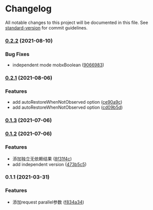 # Changelog

All notable changes to this project will be documented in this file. See [standard-version](https://github.com/conventional-changelog/standard-version) for commit guidelines.

### [0.2.2](https://github.com/superwf/mobx-value/compare/v0.2.1...v0.2.2) (2021-08-10)


### Bug Fixes

* independent mode mobxBoolean ([9066983](https://github.com/superwf/mobx-value/commit/9066983873911b1fcda399b240a371d3df35b656))

### [0.2.1](https://github.com/superwf/mobx-value/compare/v0.1.3...v0.2.1) (2021-08-06)


### Features

* add autoRestoreWhenNotObserved option ([ce90a9c](https://github.com/superwf/mobx-value/commit/ce90a9cd825f1585b92784f9e0428ce355eda469))
* add autoRestoreWhenNotObserved option ([cd09b5d](https://github.com/superwf/mobx-value/commit/cd09b5d23503d1b5c1744e9122beebc072e51d76))

### [0.1.3](https://github.com/superwf/mobx-value/compare/v0.1.2...v0.1.3) (2021-07-06)

### [0.1.2](https://github.com/superwf/mobx-value/compare/v0.1.1...v0.1.2) (2021-07-06)


### Features

* 添加独立无依赖结果 ([8f31f4c](https://github.com/superwf/mobx-value/commit/8f31f4c767b5b4fbca3decabed22de0f31451887))
* add independent version ([473b5c5](https://github.com/superwf/mobx-value/commit/473b5c5f1ac9ba6c20e1b5126842c576427bb558))

### 0.1.1 (2021-03-31)


### Features

* 添加request parallel参数 ([f834a34](https://github.com/superwf/mobx-value/commit/f834a34a5a7d87ac9045efdb9ad9e43a893ffeda))
